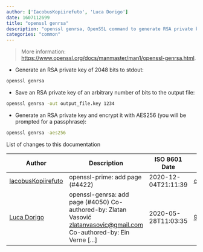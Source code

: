 ```yaml
---
author: ['IacobusKopiirefuto', 'Luca Dorigo']
date: 1607112699
title: "openssl genrsa"
description: "openssl genrsa, OpenSSL command to generate RSA private keys."
categories: "common"
---
```

> More information: <https://www.openssl.org/docs/manmaster/man1/openssl-genrsa.html>.

- Generate an RSA private key of 2048 bits to stdout:

```bash
openssl genrsa
```

- Save an RSA private key of an arbitrary number of bits to the output file:

```bash
openssl genrsa -out output_file.key 1234
```

- Generate an RSA private key and encrypt it with AES256 (you will be prompted for a passphrase):

```bash
openssl genrsa -aes256
```
List of changes to this documentation


Author | Description | ISO 8601 Date | GitHub link
------|-----|-----|-----
[IacobusKopiirefuto](mailto:71605946+IacobusKopiirefuto@users.noreply.github.com) | openssl-prime: add page (#4422) | 2020-12-04T21:11:39 | [c7ed28053aad](https://github.com/tldr-pages/tldr/commit/c7ed28053aad3cae4fe8dd4b1856a3dc50dc39b1)
[Luca Dorigo](mailto:dorigoluca@gmail.com) | openssl-genrsa: add page (#4050) Co-authored-by: Zlatan Vasović <zlatanvasovic@gmail.com> Co-authored-by: Ein Verne [...] | 2020-05-28T11:03:35 | [9bfeb25d16db](https://github.com/tldr-pages/tldr/commit/9bfeb25d16db94023ffa548b7ff8839cfcfc00f6)

